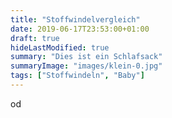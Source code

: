 ```yaml
---
title: "Stoffwindelvergleich"
date: 2019-06-17T23:53:00+01:00
draft: true
hideLastModified: true
summary: "Dies ist ein Schlafsack"
summaryImage: "images/klein-0.jpg"
tags: ["Stoffwindeln", "Baby"]
---
```


od
